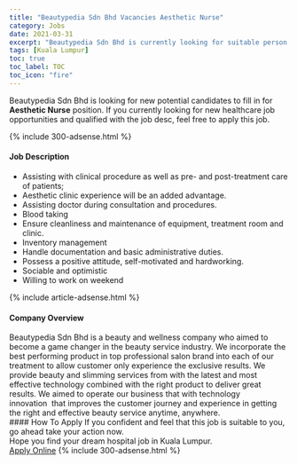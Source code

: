 ```yaml
---
title: "Beautypedia Sdn Bhd Vacancies Aesthetic Nurse" 
category: Jobs 
date: 2021-03-31 
excerpt: "Beautypedia Sdn Bhd is currently looking for suitable person to fill in the Aesthetic Nurse which positioned at Kuala Lumpur" 
tags: [Kuala Lumpur] 
toc: true 
toc_label: TOC 
toc_icon: "fire" 
--- 
```


<p>Beautypedia Sdn Bhd is looking for new potential candidates to fill in for <b>Aesthetic Nurse</b> position. If you currently looking for new healthcare job opportunities and qualified with the job desc, feel free to apply this job.
</p>{% include 300-adsense.html %} 
<div><div><h4>Job Description</h4></div><div><div><span><div><ul><li>Assisting with clinical procedure as well as pre- and post-treatment care of patients;</li><li>Aesthetic clinic experience will be an added advantage.</li><li>Assisting doctor during consultation and procedures.</li><li>Blood taking</li><li>Ensure cleanliness and maintenance of equipment, treatment room and clinic.</li><li>Inventory management</li><li>Handle documentation and basic administrative duties.</li><li>Possess a positive attitude, self-motivated and hardworking.</li><li>Sociable and optimistic</li><li>Willing to work on weekend</li></ul></div></span></div></div></div> 
{% include article-adsense.html %} 
<div><div><h4>Company Overview</h4></div><div><div><span><div><div>
<div>Beautypedia Sdn Bhd is a beauty and wellness company who aimed to become a game changer in the beauty service industry. We incorporate the best performing product in top professional salon brand into each of our treatment to allow customer only experience the exclusive results. We provide beauty and slimming services from with the latest and most effective technology combined with the right product to deliver great results. We aimed to operate our business that with technology innovation&#160;&#160;that improves the customer journey and experience in getting the right and effective beauty service anytime, anywhere.&#160;</div>
</div></div></span></div></div></div> 
#### How To Apply 
If you confident and feel that this job is suitable to you, go ahead take your action now. <br/> 
Hope you find your dream hospital job in Kuala Lumpur. <br/> 
<a href="https://www.jobstreet.com.my/en/job/aesthetic-nurse-4521167?jobId=jobstreet-my-job-4521167" class="btn btn--warning" target="_blank" rel="nofollow noopenner">Apply Online</a> 
{% include 300-adsense.html %} 